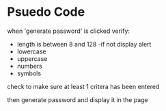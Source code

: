 # Psuedo Code

when 'generate password' is clicked
verify:

- length is between 8 and 128
    -if not display alert
- lowercase
- uppercase
- numbers
- symbols

check to make sure at least 1 critera has been entered

then generate password and display it in the page